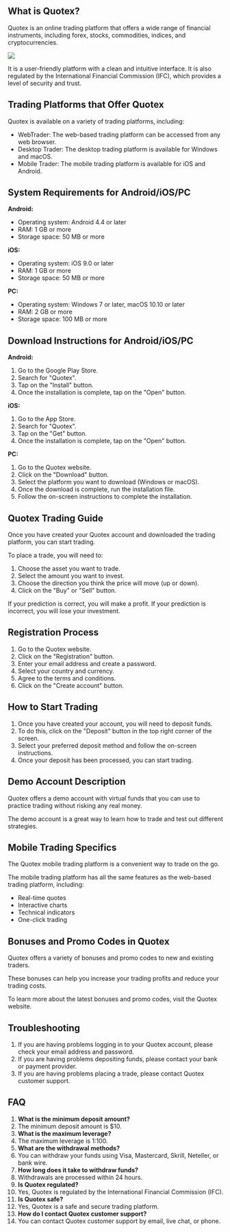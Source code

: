 ## What is Quotex?

Quotex is an online trading platform that offers a wide range of
financial instruments, including forex, stocks, commodities, indices,
and cryptocurrencies.

[![](https://static.quotex.io/files/3_en/300_250.jpg)](https://traff.sbs/brokerqxlid)

It is a user-friendly platform with a clean and intuitive interface. It
is also regulated by the International Financial Commission (IFC), which
provides a level of security and trust.

## Trading Platforms that Offer Quotex

Quotex is available on a variety of trading platforms, including:

-   WebTrader: The web-based trading platform can be accessed from any
    web browser.
-   Desktop Trader: The desktop trading platform is available for
    Windows and macOS.
-   Mobile Trader: The mobile trading platform is available for iOS and
    Android.

## System Requirements for Android/iOS/PC

**Android:**

-   Operating system: Android 4.4 or later
-   RAM: 1 GB or more
-   Storage space: 50 MB or more

**iOS:**

-   Operating system: iOS 9.0 or later
-   RAM: 1 GB or more
-   Storage space: 50 MB or more

**PC:**

-   Operating system: Windows 7 or later, macOS 10.10 or later
-   RAM: 2 GB or more
-   Storage space: 100 MB or more

## Download Instructions for Android/iOS/PC

**Android:**

1.  Go to the Google Play Store.
2.  Search for "Quotex".
3.  Tap on the "Install" button.
4.  Once the installation is complete, tap on the "Open" button.

**iOS:**

1.  Go to the App Store.
2.  Search for "Quotex".
3.  Tap on the "Get" button.
4.  Once the installation is complete, tap on the "Open" button.

**PC:**

1.  Go to the Quotex website.
2.  Click on the "Download" button.
3.  Select the platform you want to download (Windows or macOS).
4.  Once the download is complete, run the installation file.
5.  Follow the on-screen instructions to complete the installation.

## Quotex Trading Guide

Once you have created your Quotex account and downloaded the trading
platform, you can start trading.

To place a trade, you will need to:

1.  Choose the asset you want to trade.
2.  Select the amount you want to invest.
3.  Choose the direction you think the price will move (up or down).
4.  Click on the "Buy" or "Sell" button.

If your prediction is correct, you will make a profit. If your
prediction is incorrect, you will lose your investment.

## Registration Process

1.  Go to the Quotex website.
2.  Click on the "Registration" button.
3.  Enter your email address and create a password.
4.  Select your country and currency.
5.  Agree to the terms and conditions.
6.  Click on the "Create account" button.

## How to Start Trading

1.  Once you have created your account, you will need to deposit funds.
2.  To do this, click on the "Deposit" button in the top right
    corner of the screen.
3.  Select your preferred deposit method and follow the on-screen
    instructions.
4.  Once your deposit has been processed, you can start trading.

## Demo Account Description

Quotex offers a demo account with virtual funds that you can use to
practice trading without risking any real money.

The demo account is a great way to learn how to trade and test out
different strategies.

## Mobile Trading Specifics

The Quotex mobile trading platform is a convenient way to trade on the
go.

The mobile trading platform has all the same features as the web-based
trading platform, including:

-   Real-time quotes
-   Interactive charts
-   Technical indicators
-   One-click trading

## Bonuses and Promo Codes in Quotex

Quotex offers a variety of bonuses and promo codes to new and existing
traders.

These bonuses can help you increase your trading profits and reduce your
trading costs.

To learn more about the latest bonuses and promo codes, visit the Quotex
website.

## Troubleshooting

1.  If you are having problems logging in to your Quotex account, please
    check your email address and password.
2.  If you are having problems depositing funds, please contact your
    bank or payment provider.
3.  If you are having problems placing a trade, please contact Quotex
    customer support.

## FAQ

1.  **What is the minimum deposit amount?**
2.  The minimum deposit amount is \$10.
3.  **What is the maximum leverage?**
4.  The maximum leverage is 1:100.
5.  **What are the withdrawal methods?**
6.  You can withdraw your funds using Visa, Mastercard, Skrill,
    Neteller, or bank wire.
7.  **How long does it take to withdraw funds?**
8.  Withdrawals are processed within 24 hours.
9.  **Is Quotex regulated?**
10. Yes, Quotex is regulated by the International Financial Commission
    (IFC).
11. **Is Quotex safe?**
12. Yes, Quotex is a safe and secure trading platform.
13. **How do I contact Quotex customer support?**
14. You can contact Quotex customer support by email, live chat, or
    phone.

